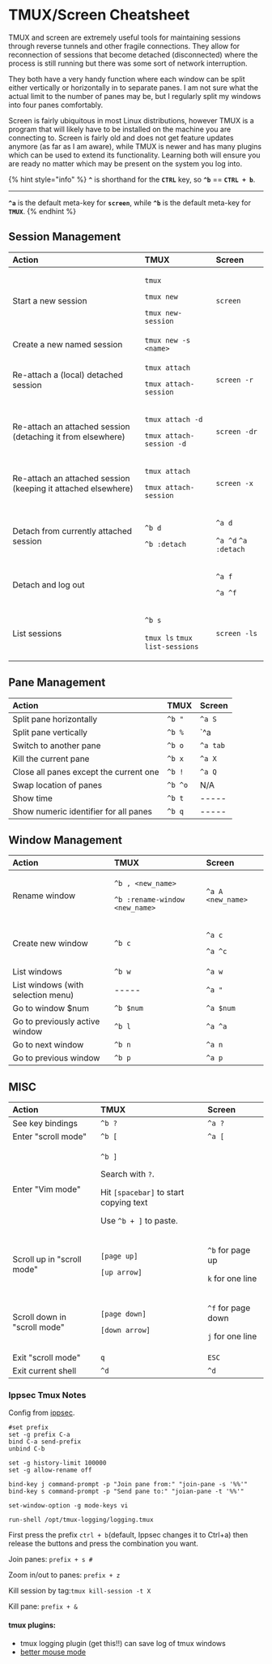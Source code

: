 # TMUX/Screen Cheatsheet

TMUX and screen are extremely useful tools for maintaining sessions through reverse tunnels and other fragile connections.  They allow for reconnection of sessions that become detached \(disconnected\) where the process is still running but there was some sort of network interruption.  

They both have a very handy function where each window can be split either vertically or horizontally in to separate panes.  I am not sure what the actual limit to the number of panes may be, but I regularly split my windows into four panes comfortably.

Screen is fairly ubiquitous in most Linux distributions, however TMUX is a program that will likely have to be installed on the machine you are connecting to.  Screen is fairly old and does not get feature updates anymore \(as far as I am aware\), while TMUX is newer and has many plugins which can be used to extend its functionality.  Learning both will ensure you are ready no matter which may be present on the system you log into.

{% hint style="info" %}
**`^`** is shorthand for the **`CTRL`** key, so **`^b`** == **`CTRL + b`**. 

-----

**`^a`** is the default meta-key for **`screen`**, while **`^b`** is the default meta-key for **`TMUX`**.
{% endhint %}

## Session Management

<table>
  <thead>
    <tr>
      <th style="text-align:left">Action</th>
      <th style="text-align:left">TMUX</th>
      <th style="text-align:left">Screen</th>
    </tr>
  </thead>
  <tbody>
    <tr>
      <td style="text-align:left">Start a new session</td>
      <td style="text-align:left">
        <p><code>tmux</code>
        </p>
        <p><code>tmux new</code>
        </p>
        <p><code>tmux new-session</code>
        </p>
      </td>
      <td style="text-align:left"><code>screen</code>
      </td>
    </tr>
    <tr>
      <td style="text-align:left">Create a new named session</td>
      <td style="text-align:left"><code>tmux new -s &lt;name&gt;</code>
      </td>
      <td style="text-align:left"></td>
    </tr>
    <tr>
      <td style="text-align:left">Re-attach a (local) detached session</td>
      <td style="text-align:left">
        <p><code>tmux attach</code>
        </p>
        <p><code>tmux attach-session</code>
        </p>
      </td>
      <td style="text-align:left"><code>screen -r</code>
      </td>
    </tr>
    <tr>
      <td style="text-align:left">Re-attach an attached session (detaching it from elsewhere)</td>
      <td style="text-align:left">
        <p><code>tmux attach -d</code>
        </p>
        <p><code>tmux attach-session -d</code>
        </p>
      </td>
      <td style="text-align:left"><code>screen -dr</code>
      </td>
    </tr>
    <tr>
      <td style="text-align:left">Re-attach an attached session (keeping it attached elsewhere)</td>
      <td
      style="text-align:left">
        <p><code>tmux attach</code>
        </p>
        <p><code>tmux attach-session</code>
        </p>
        </td>
        <td style="text-align:left"><code>screen -x</code>
        </td>
    </tr>
    <tr>
      <td style="text-align:left">Detach from currently attached session</td>
      <td style="text-align:left">
        <p><code>^b d</code>
        </p>
        <p><code>^b :detach</code>
        </p>
      </td>
      <td style="text-align:left">
        <p><code>^a d</code>
        </p>
        <p><code>^a ^d</code>  <code>^a :detach</code>
        </p>
      </td>
    </tr>
    <tr>
      <td style="text-align:left">Detach and log out</td>
      <td style="text-align:left"></td>
      <td style="text-align:left">
        <p><code>^a f</code>
        </p>
        <p><code>^a ^f</code>
        </p>
      </td>
    </tr>
    <tr>
      <td style="text-align:left">List sessions</td>
      <td style="text-align:left">
        <p><code>^b s</code>
        </p>
        <p><code>tmux ls</code>  <code>tmux list-sessions</code>
        </p>
      </td>
      <td style="text-align:left"><code>screen -ls</code>
      </td>
    </tr>
  </tbody>
</table>

## Pane Management

| Action | TMUX | Screen |
| :--- | :--- | :--- |
| Split pane horizontally | `^b "` | `^a S` |
| Split pane vertically | `^b %` | `^a |` |
| Switch to another pane | `^b o` | `^a tab` |
| Kill the current pane | `^b x`  | `^a X` |
| Close all panes except the current one | `^b !` | `^a Q` |
| Swap location of panes | `^b ^o` | N/A |
| Show time | `^b t` | ----- |
| Show numeric identifier for all panes | `^b q` | ----- |

## Window Management

<table>
  <thead>
    <tr>
      <th style="text-align:left">Action</th>
      <th style="text-align:left">TMUX</th>
      <th style="text-align:left">Screen</th>
    </tr>
  </thead>
  <tbody>
    <tr>
      <td style="text-align:left">Rename window</td>
      <td style="text-align:left">
        <p><code>^b , &lt;new_name&gt;</code>
        </p>
        <p><code>^b :rename-window &lt;new_name&gt;</code>
        </p>
      </td>
      <td style="text-align:left"><code>^a A &lt;new_name&gt;</code>
      </td>
    </tr>
    <tr>
      <td style="text-align:left">Create new window</td>
      <td style="text-align:left"><code>^b c</code>
      </td>
      <td style="text-align:left">
        <p><code>^a c</code>
        </p>
        <p><code>^a ^c</code>
        </p>
      </td>
    </tr>
    <tr>
      <td style="text-align:left">List windows</td>
      <td style="text-align:left"><code>^b w</code>
      </td>
      <td style="text-align:left"><code>^a w</code>
      </td>
    </tr>
    <tr>
      <td style="text-align:left">List windows (with selection menu)</td>
      <td style="text-align:left">-----</td>
      <td style="text-align:left"><code>^a &quot;</code>
      </td>
    </tr>
    <tr>
      <td style="text-align:left">Go to window $num</td>
      <td style="text-align:left"><code>^b $num</code>
      </td>
      <td style="text-align:left"><code>^a $num</code>
      </td>
    </tr>
    <tr>
      <td style="text-align:left">Go to previously active window</td>
      <td style="text-align:left"><code>^b l</code>
      </td>
      <td style="text-align:left"><code>^a ^a</code>
      </td>
    </tr>
    <tr>
      <td style="text-align:left">Go to next window</td>
      <td style="text-align:left"><code>^b n</code>
      </td>
      <td style="text-align:left"><code>^a n</code>
      </td>
    </tr>
    <tr>
      <td style="text-align:left">Go to previous window</td>
      <td style="text-align:left"><code>^b p</code>
      </td>
      <td style="text-align:left"><code>^a p</code>
      </td>
    </tr>
  </tbody>
</table>

## MISC

<table>
  <thead>
    <tr>
      <th style="text-align:left">Action</th>
      <th style="text-align:left">TMUX</th>
      <th style="text-align:left">Screen</th>
    </tr>
  </thead>
  <tbody>
    <tr>
      <td style="text-align:left">See key bindings</td>
      <td style="text-align:left"><code>^b ?</code>
      </td>
      <td style="text-align:left"><code>^a ?</code>
      </td>
    </tr>
    <tr>
      <td style="text-align:left">Enter &quot;scroll mode&quot;</td>
      <td style="text-align:left"><code>^b [</code>
      </td>
      <td style="text-align:left"><code>^a [</code>
      </td>
    </tr>
    <tr>
      <td style="text-align:left">Enter &quot;Vim mode&quot;</td>
      <td style="text-align:left">
        <p><code>^b ]</code>
        </p>
        <p>Search with <code>?</code>.</p>
        <p>Hit <code>[spacebar]</code> to start copying text</p>
        <p>Use <code>^b + ]</code> to paste.</p>
      </td>
      <td style="text-align:left"></td>
    </tr>
    <tr>
      <td style="text-align:left">Scroll up in &quot;scroll mode&quot;</td>
      <td style="text-align:left">
        <p><code>[page up]</code>
        </p>
        <p><code>[up arrow]</code>
        </p>
      </td>
      <td style="text-align:left">
        <p><code>^b</code> for page up</p>
        <p><code>k</code> for one line</p>
      </td>
    </tr>
    <tr>
      <td style="text-align:left">Scroll down in &quot;scroll mode&quot;</td>
      <td style="text-align:left">
        <p><code>[page down]</code>
        </p>
        <p><code>[down arrow]</code>
        </p>
      </td>
      <td style="text-align:left">
        <p><code>^f</code> for page down</p>
        <p><code>j</code> for one line</p>
      </td>
    </tr>
    <tr>
      <td style="text-align:left">Exit &quot;scroll mode&quot;</td>
      <td style="text-align:left"><code>q</code>
      </td>
      <td style="text-align:left"><code>ESC</code>
      </td>
    </tr>
    <tr>
      <td style="text-align:left">Exit current shell</td>
      <td style="text-align:left"><code>^d</code>
      </td>
      <td style="text-align:left"><code>^d</code>
      </td>
    </tr>
  </tbody>
</table>



### Ippsec Tmux Notes

Config from [ippsec](https://www.youtube.com/watch?v=Lqehvpe_djs).

```text
#set prefix
set -g prefix C-a
bind C-a send-prefix
unbind C-b

set -g history-limit 100000
set -g allow-rename off

bind-key j command-prompt -p "Join pane from:" "join-pane -s '%%'"
bind-key s command-prompt -p "Send pane to:" "joian-pane -t '%%'"

set-window-option -g mode-keys vi

run-shell /opt/tmux-logging/logging.tmux
```

First press the prefix `ctrl + b`\(default, Ippsec changes it to Ctrl+a\) then release the buttons and press the combination you want.

Join panes: `prefix + s #`

Zoom in/out to panes: `prefix + z`

Kill session by tag:`tmux kill-session -t X`

Kill pane: `prefix + &`

#### tmux plugins:

* tmux logging plugin \(get this!!\) can save log of tmux windows
* [better mouse mode](https://github.com/NHDaly/tmux-better-mouse-mode)

